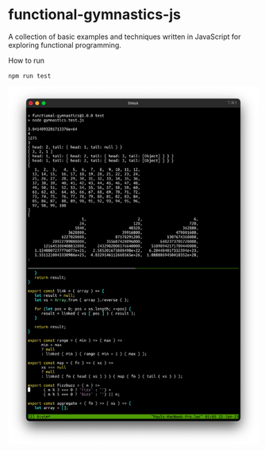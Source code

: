 # functional-gymnastics-js

A collection of basic examples and techniques written in JavaScript for exploring functional programming.

How to run

```shell 
npm run test
```

![](docs/image.png)
